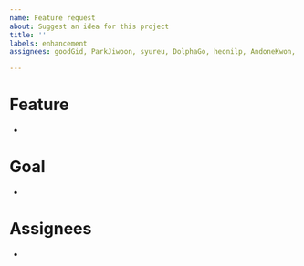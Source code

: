 ```yaml
---
name: Feature request
about: Suggest an idea for this project
title: ''
labels: enhancement
assignees: goodGid, ParkJiwoon, syureu, DolphaGo, heonilp, AndoneKwon, bjh7013

---
```


# Feature
-

# Goal
-

# Assignees
-
